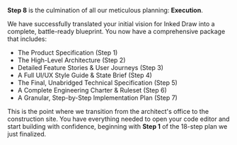 **Step 8** is the culmination of all our meticulous planning: **Execution**.

We have successfully translated your initial vision for Inked Draw into a complete, battle-ready blueprint. You now have a comprehensive package that includes:

* The Product Specification (Step 1\)  
* The High-Level Architecture (Step 2\)  
* Detailed Feature Stories & User Journeys (Step 3\)  
* A Full UI/UX Style Guide & State Brief (Step 4\)  
* The Final, Unabridged Technical Specification (Step 5\)  
* A Complete Engineering Charter & Ruleset (Step 6\)  
* A Granular, Step-by-Step Implementation Plan (Step 7\)

This is the point where we transition from the architect's office to the construction site. You have everything needed to open your code editor and start building with confidence, beginning with **Step 1** of the 18-step plan we just finalized.

